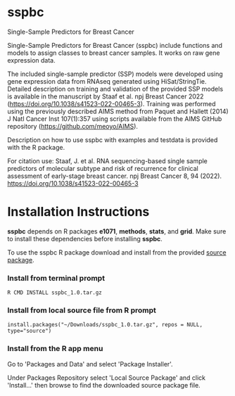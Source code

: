# sspbc
Single-Sample Predictors for Breast Cancer

Single-Sample Predictors for Breast Cancer (sspbc) include functions and models to assign classes to breast cancer samples. It works on raw gene expression data.

The included single-sample predictor (SSP) models were developed using gene expression data from RNAseq generated using HiSat/StringTie. Detailed description on training and validation of the provided SSP models is available in the manuscript by Staaf et al. npj Breast Cancer 2022 (https://doi.org/10.1038/s41523-022-00465-3). Training was performed using the previously described AIMS method from Paquet and Hallett (2014) J Natl Cancer Inst 107(1):357 using scripts available from the AIMS GitHub repository (https://github.com/meoyo/AIMS).

Description on how to use sspbc with examples and testdata is provided with the R package. 

For citation use: Staaf, J. et al. RNA sequencing-based single sample predictors of molecular subtype and risk of recurrence for clinical assessment of early-stage breast cancer. npj Breast Cancer 8, 94 (2022). https://doi.org/10.1038/s41523-022-00465-3

# Installation Instructions

**sspbc** depends on R packages **e1071**, **methods**, **stats**, and **grid**. Make sure to install these dependencies before installing **sspbc**.

To use the sspbc R package download and install from the provided <a href="https://github.com/StaafLab/sspbc/blob/main/package/sspbc_1.0.tar.gz">source package</a>.

### Install from terminal prompt

<code>R CMD INSTALL sspbc_1.0.tar.gz</code>

### Install from local source file from R prompt

<code>install.packages("~/Downloads/sspbc_1.0.tar.gz", repos = NULL, type="source")</code>

### Install from the R app menu

Go to 'Packages and Data' and select 'Package Installer'.

Under Packages Repository select 'Local Source Package' and click 'Install...' then browse to find the downloaded source package file.

